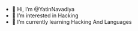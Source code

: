 - 👋 Hi, I’m @YatinNavadiya
- 👀 I’m interested in Hacking
- 🌱 I’m currently learning Hacking And Languages
<!---
YatinNavadiya/YatinNavadiya is a ✨ special ✨ repository because its `README.md` (this file) appears on your GitHub profile.
You can click the Preview link to take a look at your changes.
--->
